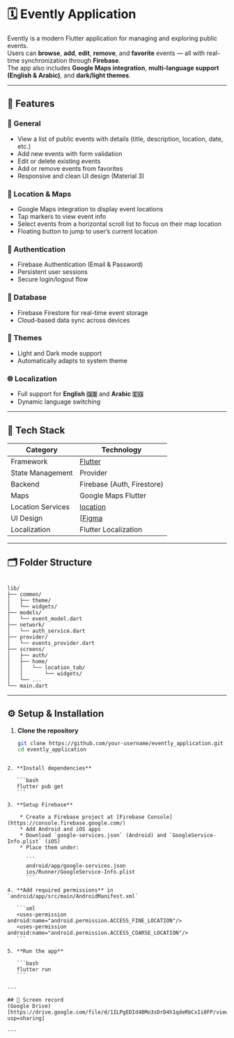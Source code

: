 # 🗓️ Evently Application

Evently is a modern Flutter application for managing and exploring public events.  
Users can **browse**, **add**, **edit**, **remove**, and **favorite** events — all with real-time synchronization through **Firebase**.  
The app also includes **Google Maps integration**, **multi-language support (English & Arabic)**, and **dark/light themes**.

---

## 🚀 Features

### 🧭 General
- View a list of public events with details (title, description, location, date, etc.)
- Add new events with form validation
- Edit or delete existing events
- Add or remove events from favorites
- Responsive and clean UI design (Material 3)

### 📍 Location & Maps
- Google Maps integration to display event locations
- Tap markers to view event info
- Select events from a horizontal scroll list to focus on their map location
- Floating button to jump to user’s current location

### 🔐 Authentication
- Firebase Authentication (Email & Password)
- Persistent user sessions
- Secure login/logout flow

### 💾 Database
- Firebase Firestore for real-time event storage
- Cloud-based data sync across devices

### 🌙 Themes
- Light and Dark mode support
- Automatically adapts to system theme

### 🌐 Localization
- Full support for **English 🇬🇧** and **Arabic 🇪🇬**
- Dynamic language switching

---

## 🧩 Tech Stack

| Category | Technology |
|-----------|-------------|
| Framework | [Flutter](https://flutter.dev/) |
| State Management | Provider |
| Backend | Firebase (Auth, Firestore) |
| Maps | Google Maps Flutter |
| Location Services | [location](https://pub.dev/packages/location) |
| UI Design | [[Figma](https://www.figma.com/design/YmDiRILnGg2sAoVcll7ZEb/Event-Planning-App?node-id=139-1933&p=f&t=RoRZ0BzgKQGLeP3l-0) |
| Localization | Flutter Localization |

---

## 🗂️ Folder Structure

```

lib/
├── common/
│   ├── theme/
│   └── widgets/
├── models/
│   └── event_model.dart
├── network/
│   └── auth_service.dart
├── provider/
│   └── events_provider.dart
├── screens/
│   ├── auth/
│   ├── home/
│   │   └── location_tab/
│   │       └── widgets/
│   └── ...
└── main.dart

````

---

## ⚙️ Setup & Installation

1. **Clone the repository**
   ```bash
   git clone https://github.com/your-username/evently_application.git
   cd evently_application
````

2. **Install dependencies**

   ```bash
   flutter pub get
   ```

3. **Setup Firebase**

    * Create a Firebase project at [Firebase Console](https://console.firebase.google.com/)
    * Add Android and iOS apps
    * Download `google-services.json` (Android) and `GoogleService-Info.plist` (iOS)
    * Place them under:

      ```
      android/app/google-services.json
      ios/Runner/GoogleService-Info.plist
      ```

4. **Add required permissions** in `android/app/src/main/AndroidManifest.xml`

   ```xml
   <uses-permission android:name="android.permission.ACCESS_FINE_LOCATION"/>
   <uses-permission android:name="android.permission.ACCESS_COARSE_LOCATION"/>
   ```

5. **Run the app**

   ```bash
   flutter run
   ```

---

## 📸 Screen record
(Google Drive)[https://drive.google.com/file/d/1ILPgEDId4BMo3sDrD4h1qdeRbCxIi0FP/view?usp=sharing]

---
